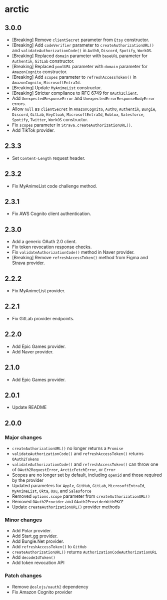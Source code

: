 # arctic

## 3.0.0

- [Breaking] Remove `clientSecret` parameter from `Etsy` constructor.
- [Breaking] Add `codeVerifier` parameter to `createAuthorizationURL()` and `validateAuthorizationCode()` in `Auth0`, `Discord`, `Spotify`, `WorkOS`.
- [Breaking] Replaced `domain` parameter with `baseURL` parameter for `Authentik`, `GitLab` constructor.
- [Breaking] Replaced `poolURL` parameter with `domain` parameter for `AmazonCognito` constructor.
- [Breaking] Add `scopes` parameter to `refreshAccessToken()` in `AmazonCognito`, `MicrosoftEntraId`.
- [Breaking] Update `MyAnimeList` constructor.
- [Breaking] Stricter compliance to RFC 6749 for `OAuth2Client`.
- Add `UnexpectedResponseError` and `UnexpectedErrorResponseBodyError` errors.
- Allow `null` as `clientSecret` in `AmazonCognito`, `Auth0`, `Authentik`, `Bungie`, `Discord`, `GitLab`, `KeyCloak`, `MicrosoftEntraId`, `Roblox`, `Salesforce`, `Spotify`, `Twitter`, `WorkOS` constructor.
- Fix `scopes` parameter in `Strava.createAuthorizationURL()`.
- Add TikTok provider.

## 2.3.3

- Set `Content-Length` request header.

## 2.3.2

- Fix MyAnimeList code challenge method.

## 2.3.1

- Fix AWS Cognito client authentication.

## 2.3.0

- Add a generic OAuth 2.0 client.
- Fix token revocation response checks.
- Fix `validateAuthorizationCode()` method in Naver provider.
- [Breaking] Remove `refreshAccessToken()` method from Figma and Strava provider.

## 2.2.2

- Fix MyAnimeList provider.

## 2.2.1

- Fix GitLab provider endpoints.

## 2.2.0

- Add Epic Games provider.
- Add Naver provider.

## 2.1.0

- Add Epic Games provider.

## 2.0.1

- Update README

## 2.0.0

### Major changes

- `createAuthorizationURL()` no longer returns a `Promise`
- `validateAuthorizationCode()` and `refreshAccessToken()` returns `OAuth2Tokens`
- `validateAuthorizationCode()` and `refreshAccessToken()` can throw one of `OAuth2RequestError`, `ArcticFetchError`, or `Error`
- Scopes are no longer set by default, including `openid` and those required by the provider
- Updated parameters for `Apple`, `GitHub`, `GitLab`, `MicrosoftEntraId`, `MyAnimeList`, `Okta`, `Osu`, and `Salesforce`
- Removed `options.scope` parameter from `createAuthorizationURL()`
- Removed `OAuth2Provider` and `OAuth2ProviderWithPKCE`
- Update `createAuthorizationURL()` provider methods

### Minor changes

- Add Polar provider.
- Add Start.gg provider.
- Add Bungie.Net provider.
- Add `refreshAccessToken()` to `GitHub`
- `createAuthorizationURL()` returns `AuthorizationCodeAuthorizationURL`
- Add `decodeIdToken()`
- Add token revocation API

### Patch changes

- Remove `@oslojs/oauth2` dependency
- Fix Amazon Cognito provider
